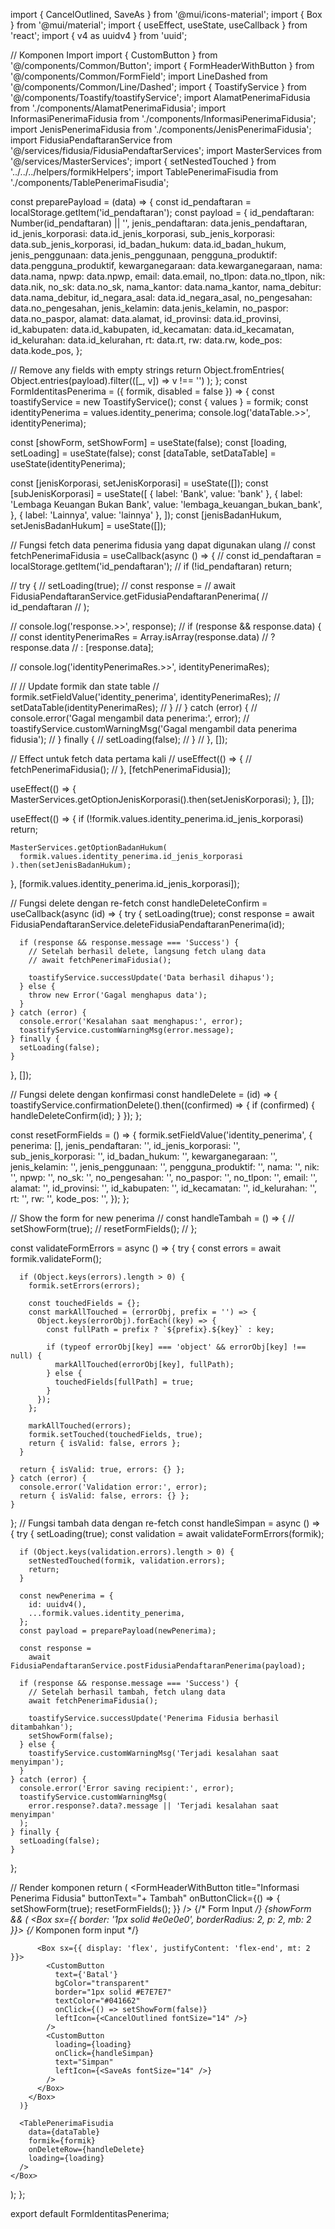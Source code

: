import { CancelOutlined, SaveAs } from '@mui/icons-material';
import { Box } from '@mui/material';
import { useEffect, useState, useCallback } from 'react';
import { v4 as uuidv4 } from 'uuid';

// Komponen Import
import { CustomButton } from '@/components/Common/Button';
import { FormHeaderWithButton } from '@/components/Common/FormField';
import LineDashed from '@/components/Common/Line/Dashed';
import { ToastifyService } from '@/components/Toastify/toastifyService';
import AlamatPenerimaFidusia from './components/AlamatPenerimaFidusia';
import InformasiPenerimaFidusia from './components/InformasiPenerimaFidusia';
import JenisPenerimaFidusia from './components/JenisPenerimaFidusia';
import FidusiaPendaftaranService from '@/services/fidusia/FidusiaPendaftarServices';
import MasterServices from '@/services/MasterServices';
import { setNestedTouched } from '../../../helpers/formikHelpers';
import TablePenerimaFisudia from './components/TablePenerimaFisudia';

const preparePayload = (data) => {
  const id_pendaftaran = localStorage.getItem('id_pendaftaran');
  const payload = {
    id_pendaftaran: Number(id_pendaftaran) || '',
    jenis_pendaftaran: data.jenis_pendaftaran,
    id_jenis_korporasi: data.id_jenis_korporasi,
    sub_jenis_korporasi: data.sub_jenis_korporasi,
    id_badan_hukum: data.id_badan_hukum,
    jenis_penggunaan: data.jenis_penggunaan,
    pengguna_produktif: data.pengguna_produktif,
    kewarganegaraan: data.kewarganegaraan,
    nama: data.nama,
    npwp: data.npwp,
    email: data.email,
    no_tlpon: data.no_tlpon,
    nik: data.nik,
    no_sk: data.no_sk,
    nama_kantor: data.nama_kantor,
    nama_debitur: data.nama_debitur,
    id_negara_asal: data.id_negara_asal,
    no_pengesahan: data.no_pengesahan,
    jenis_kelamin: data.jenis_kelamin,
    no_paspor: data.no_paspor,
    alamat: data.alamat,
    id_provinsi: data.id_provinsi,
    id_kabupaten: data.id_kabupaten,
    id_kecamatan: data.id_kecamatan,
    id_kelurahan: data.id_kelurahan,
    rt: data.rt,
    rw: data.rw,
    kode_pos: data.kode_pos,
  };

  // Remove any fields with empty strings
  return Object.fromEntries(
    Object.entries(payload).filter(([_, v]) => v !== '')
  );
};
const FormIdentitasPenerima = ({ formik, disabled = false }) => {
  const toastifyService = new ToastifyService();
  const { values } = formik;
  const identityPenerima = values.identity_penerima;
  console.log('dataTable.>>', identityPenerima);

  const [showForm, setShowForm] = useState(false);
  const [loading, setLoading] = useState(false);
  const [dataTable, setDataTable] = useState(identityPenerima);

  const [jenisKorporasi, setJenisKorporasi] = useState([]);
  const [subJenisKorporasi] = useState([
    { label: 'Bank', value: 'bank' },
    {
      label: 'Lembaga Keuangan Bukan Bank',
      value: 'lembaga_keuangan_bukan_bank',
    },
    { label: 'Lainnya', value: 'lainnya' },
  ]);
  const [jenisBadanHukum, setJenisBadanHukum] = useState([]);

  // Fungsi fetch data penerima fidusia yang dapat digunakan ulang
  // const fetchPenerimaFidusia = useCallback(async () => {
  //   const id_pendaftaran = localStorage.getItem('id_pendaftaran');
  //   if (!id_pendaftaran) return;

  //   try {
  //     setLoading(true);
  //     const response =
  //       await FidusiaPendaftaranService.getFidusiaPendaftaranPenerima(
  //         id_pendaftaran
  //       );

  //     console.log('response.>>', response);
  //     if (response && response.data) {
  //       const identityPenerimaRes = Array.isArray(response.data)
  //         ? response.data
  //         : [response.data];

  //       console.log('identityPenerimaRes.>>', identityPenerimaRes);

  //       // Update formik dan state table
  //       formik.setFieldValue('identity_penerima', identityPenerimaRes);
  //       setDataTable(identityPenerimaRes);
  //     }
  //   } catch (error) {
  //     console.error('Gagal mengambil data penerima:', error);
  //     toastifyService.customWarningMsg('Gagal mengambil data penerima fidusia');
  //   } finally {
  //     setLoading(false);
  //   }
  // }, []);

  // Effect untuk fetch data pertama kali
  // useEffect(() => {
  //   fetchPenerimaFidusia();
  // }, [fetchPenerimaFidusia]);

  useEffect(() => {
    MasterServices.getOptionJenisKorporasi().then(setJenisKorporasi);
  }, []);

  useEffect(() => {
    if (!formik.values.identity_penerima.id_jenis_korporasi) return;

    MasterServices.getOptionBadanHukum(
      formik.values.identity_penerima.id_jenis_korporasi
    ).then(setJenisBadanHukum);
  }, [formik.values.identity_penerima.id_jenis_korporasi]);

  // Fungsi delete dengan re-fetch
  const handleDeleteConfirm = useCallback(async (id) => {
    try {
      setLoading(true);
      const response =
        await FidusiaPendaftaranService.deleteFidusiaPendaftaranPenerima(id);

      if (response && response.message === 'Success') {
        // Setelah berhasil delete, langsung fetch ulang data
        // await fetchPenerimaFidusia();

        toastifyService.successUpdate('Data berhasil dihapus');
      } else {
        throw new Error('Gagal menghapus data');
      }
    } catch (error) {
      console.error('Kesalahan saat menghapus:', error);
      toastifyService.customWarningMsg(error.message);
    } finally {
      setLoading(false);
    }
  }, []);

  // Fungsi delete dengan konfirmasi
  const handleDelete = (id) => {
    toastifyService.confirmationDelete().then((confirmed) => {
      if (confirmed) {
        handleDeleteConfirm(id);
      }
    });
  };

  const resetFormFields = () => {
    formik.setFieldValue('identity_penerima', {
      penerima: [],
      jenis_pendaftaran: '',
      id_jenis_korporasi: '',
      sub_jenis_korporasi: '',
      id_badan_hukum: '',
      kewarganegaraan: '',
      jenis_kelamin: '',
      jenis_penggunaan: '',
      pengguna_produktif: '',
      nama: '',
      nik: '',
      npwp: '',
      no_sk: '',
      no_pengesahan: '',
      no_paspor: '',
      no_tlpon: '',
      email: '',
      alamat: '',
      id_provinsi: '',
      id_kabupaten: '',
      id_kecamatan: '',
      id_kelurahan: '',
      rt: '',
      rw: '',
      kode_pos: '',
    });
  };

  // Show the form for new penerima
  // const handleTambah = () => {
  //   setShowForm(true);
  //   resetFormFields();
  // };

  const validateFormErrors = async () => {
    try {
      const errors = await formik.validateForm();

      if (Object.keys(errors).length > 0) {
        formik.setErrors(errors);

        const touchedFields = {};
        const markAllTouched = (errorObj, prefix = '') => {
          Object.keys(errorObj).forEach((key) => {
            const fullPath = prefix ? `${prefix}.${key}` : key;

            if (typeof errorObj[key] === 'object' && errorObj[key] !== null) {
              markAllTouched(errorObj[key], fullPath);
            } else {
              touchedFields[fullPath] = true;
            }
          });
        };

        markAllTouched(errors);
        formik.setTouched(touchedFields, true);
        return { isValid: false, errors };
      }

      return { isValid: true, errors: {} };
    } catch (error) {
      console.error('Validation error:', error);
      return { isValid: false, errors: {} };
    }
  };
  // Fungsi tambah data dengan re-fetch
  const handleSimpan = async () => {
    try {
      setLoading(true);
      const validation = await validateFormErrors(formik);

      if (Object.keys(validation.errors).length > 0) {
        setNestedTouched(formik, validation.errors);
        return;
      }

      const newPenerima = {
        id: uuidv4(),
        ...formik.values.identity_penerima,
      };
      const payload = preparePayload(newPenerima);

      const response =
        await FidusiaPendaftaranService.postFidusiaPendaftaranPenerima(payload);

      if (response && response.message === 'Success') {
        // Setelah berhasil tambah, fetch ulang data
        await fetchPenerimaFidusia();

        toastifyService.successUpdate('Penerima Fidusia berhasil ditambahkan');
        setShowForm(false);
      } else {
        toastifyService.customWarningMsg('Terjadi kesalahan saat menyimpan');
      }
    } catch (error) {
      console.error('Error saving recipient:', error);
      toastifyService.customWarningMsg(
        error.response?.data?.message || 'Terjadi kesalahan saat menyimpan'
      );
    } finally {
      setLoading(false);
    }
  };

  // Render komponen
  return (
    <Box>
      <FormHeaderWithButton
        title="Informasi Penerima Fidusia"
        buttonText="+ Tambah"
        onButtonClick={() => {
          setShowForm(true);
          resetFormFields();
        }}
      />
      {/* Form Input */}
      {showForm && (
        <Box sx={{ border: '1px solid #e0e0e0', borderRadius: 2, p: 2, mb: 2 }}>
          {/* Komponen form input */}
          <JenisPenerimaFidusia
            formik={formik}
            identityPenerima={identityPenerima}
            optionJenisKorporasi={jenisKorporasi}
            optionsubJenisKorporasi={subJenisKorporasi}
            optionJenisBadanHukum={jenisBadanHukum}
          />
          <LineDashed />
          <InformasiPenerimaFidusia
            formik={formik}
            identityPenerima={identityPenerima}
          />
          <LineDashed />
          <AlamatPenerimaFidusia
            formik={formik}
            identityPenerima={identityPenerima}
            disabled={disabled}
          />

          <Box sx={{ display: 'flex', justifyContent: 'flex-end', mt: 2 }}>
            <CustomButton
              text={'Batal'}
              bgColor="transparent"
              border="1px solid #E7E7E7"
              textColor="#041662"
              onClick={() => setShowForm(false)}
              leftIcon={<CancelOutlined fontSize="14" />}
            />
            <CustomButton
              loading={loading}
              onClick={handleSimpan}
              text="Simpan"
              leftIcon={<SaveAs fontSize="14" />}
            />
          </Box>
        </Box>
      )}

      <TablePenerimaFisudia
        data={dataTable}
        formik={formik}
        onDeleteRow={handleDelete}
        loading={loading}
      />
    </Box>
  );
};

export default FormIdentitasPenerima;
